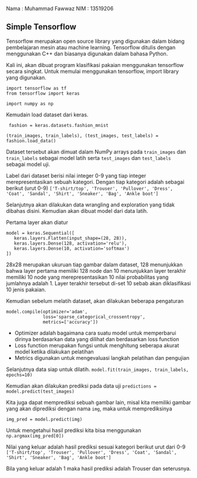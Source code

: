 Nama    : Muhammad Fawwaz
NIM     : 13519206

## Simple Tensorflow 

Tensorflow merupakan open source library yang digunakan dalam bidang pembelajaran mesin atau machine learning. Tensorflow ditulis dengan menggunakan C++ dan biasanya digunakan dalam bahasa Python.

Kali ini, akan dibuat program klasifikasi pakaian menggunakan tensorflow secara singkat.
Untuk memulai menggunakan tensorflow, import library yang digunakan.

```
import tensorflow as tf
from tensorflow import keras

import numpy as np
```

Kemudain load dataset dari keras.
```
 fashion = keras.datasets.fashion_mnist

(train_images, train_labels), (test_images, test_labels) = fashion.load_data()
```

Dataset tersebut akan dimuat dalam NumPy arrays pada `train_images` dan `train_labels` sebagai model latih serta `test_images` dan `test_labels` sebagai model uji.

Label dari dataset berisi nilai integer 0-9 yang tiap integer merepresentasikan sebuah kategori. Dengan tiap kategori adalah sebagai berikut (urut 0-9)
`['T-shirt/top', 'Trouser', 'Pullover', 'Dress', 'Coat', 'Sandal', 'Shirt', 'Sneaker', 'Bag', 'Ankle boot']`
               
 Selanjutnya akan dilakukan data wrangling and exploration yang tidak dibahas disini. Kemudian akan dibuat model dari data latih.
 
 Pertama layer akan diatur
 ```
 model = keras.Sequential([
    keras.layers.Flatten(input_shape=(28, 28)),
    keras.layers.Dense(128, activation='relu'),
    keras.layers.Dense(10, activation='softmax')
])
```

28x28 merupakan ukuruan tiap gambar dalam dataset, 128 menunjukkan bahwa layer pertama memiliki 128 node dan 10 menunjukkan layer terakhir memiliki 10 node yang merepresentasikan 10 nilai probabilitas yang jumlahnya adalah 1. Layer terakhir tersebut di-set 10 sebab akan diklasifikasi 10 jenis pakaian.

Kemudian sebelum melatih dataset, akan dilakukan beberapa pengaturan
```
model.compile(optimizer='adam',
              loss='sparse_categorical_crossentropy',
              metrics=['accuracy'])
```

- Optimizer adalah bagaimana cara suatu model untuk memperbarui dirinya berdasarkan data yang dilihat dan berdasarkan loss function
- Loss function merupakan fungsi untuk menghitung seberapa akurat model ketika dilakukan pelatihan
- Metrics digunakan untuk mengevaluasi langkah pelatihan dan pengujian 

Selanjutnya data siap untuk dilatih.
`model.fit(train_images, train_labels, epochs=10)`

Kemudian akan dilakukan prediksi pada data uji
`predictions = model.predict(test_images)`

Kita juga dapat memprediksi sebuah gambar lain, misal kita memiliki gambar yang akan diprediksi dengan nama `img`, maka untuk memprediksinya
```
img_pred = model.predict(img)
```
Untuk mengetahui hasil prediksi kita bisa menggunakan
`np.argmax(img_pred[0])`

Nilai yang keluar adalah hasil prediksi sesuai kategori berikut urut dari 0-9
`['T-shirt/top', 'Trouser', 'Pullover', 'Dress', 'Coat', 'Sandal', 'Shirt', 'Sneaker', 'Bag', 'Ankle boot']`

Bila yang keluar adalah 1 maka hasil prediksi adalah Trouser dan seterusnya.
